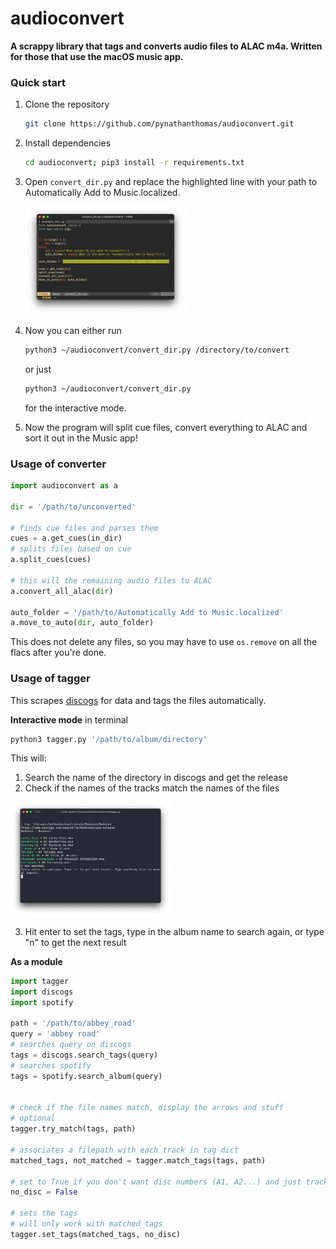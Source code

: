 # audioconvert

**A scrappy library that tags and converts audio files to ALAC m4a. Written for those that use the macOS music app.**

### Quick start

1. Clone the repository

   ```bash
   git clone https://github.com/pynathanthomas/audioconvert.git
   ```

2. Install dependencies

   ```bash
   cd audioconvert; pip3 install -r requirements.txt
   ```

3. Open `convert_dir.py` and replace the highlighted line with your path to Automatically Add to Music.localized.

   <img src="demo/demo3.png" style="zoom:25%;" />

4. Now you can either run

   ```bash
   python3 ~/audioconvert/convert_dir.py /directory/to/convert
   ```

   or just

   ```bash
   python3 ~/audioconvert/convert_dir.py
   ```

   for the interactive mode.

5. Now the program will split cue files, convert everything to ALAC and sort it out in the Music app!

### Usage of converter

```python
import audioconvert as a

dir = '/path/to/unconverted'

# finds cue files and parses them
cues = a.get_cues(in_dir)
# splits files based on cue
a.split_cues(cues)

# this will the remaining audio files to ALAC
a.convert_all_alac(dir)

auto_folder = '/path/to/Automatically Add to Music.localized'
a.move_to_auto(dir, auto_folder)
```

This does not delete any files, so you may have to use `os.remove` on all the flacs after you're done.

### Usage of tagger

This scrapes [discogs](https://www.discogs.com/) for data and tags the files automatically.

**Interactive mode** in terminal

```bash
python3 tagger.py '/path/to/album/directory'
```

This will:

1. Search the name of the directory in discogs and get the release
2. Check if the names of the tracks match the names of the files

<img src="demo/demo1.png" style="zoom: 25%;" />

3. Hit enter to set the tags, type in the album name to search again, or type "n" to get the next result

**As a module**

```python
import tagger
import discogs
import spotify

path = '/path/to/abbey_road'
query = 'abbey road'
# searches query on discogs
tags = discogs.search_tags(query)
# searches spotify
tags = spotify.search_album(query)


# check if the file names match, display the arrows and stuff
# optional
tagger.try_match(tags, path)

# associates a filepath with each track in tag dict
matched_tags, not_matched = tagger.match_tags(tags, path)

# set to True if you don't want disc numbers (A1, A2...) and just track numbers (1, 2...)
no_disc = False

# sets the tags
# will only work with matched_tags
tagger.set_tags(matched_tags, no_disc)
```
